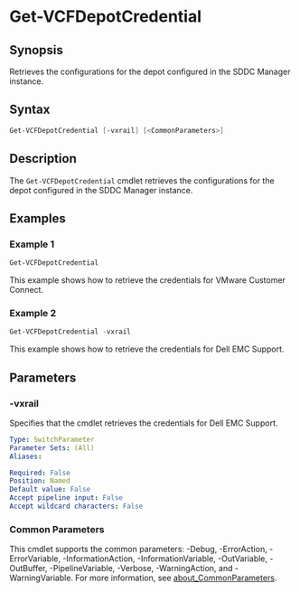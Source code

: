 # Get-VCFDepotCredential

## Synopsis

Retrieves the configurations for the depot configured in the SDDC Manager instance.

## Syntax

```powershell
Get-VCFDepotCredential [-vxrail] [<CommonParameters>]
```

## Description

The `Get-VCFDepotCredential` cmdlet retrieves the configurations for the depot configured in the SDDC Manager instance.

## Examples

### Example 1

```powershell
Get-VCFDepotCredential
```

This example shows how to retrieve the credentials for VMware Customer Connect.

### Example 2

```powershell
Get-VCFDepotCredential -vxrail
```

This example shows how to retrieve the credentials for Dell EMC Support.

## Parameters

### -vxrail

Specifies that the cmdlet retrieves the credentials for Dell EMC Support.

```yaml
Type: SwitchParameter
Parameter Sets: (All)
Aliases:

Required: False
Position: Named
Default value: False
Accept pipeline input: False
Accept wildcard characters: False
```

### Common Parameters

This cmdlet supports the common parameters: -Debug, -ErrorAction, -ErrorVariable, -InformationAction, -InformationVariable, -OutVariable, -OutBuffer, -PipelineVariable, -Verbose, -WarningAction, and -WarningVariable. For more information, see [about_CommonParameters](http://go.microsoft.com/fwlink/?LinkID=113216).
